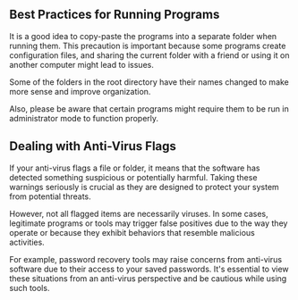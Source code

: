 ## Best Practices for Running Programs

It is a good idea to copy-paste the programs into a separate folder when running them. This precaution is important because some programs create configuration files, and sharing the current folder with a friend or using it on another computer might lead to issues.

Some of the folders in the root directory have their names changed to make more sense and improve organization.

Also, please be aware that certain programs might require them to be run in administrator mode to function properly.

## Dealing with Anti-Virus Flags

If your anti-virus flags a file or folder, it means that the software has detected something suspicious or potentially harmful. Taking these warnings seriously is crucial as they are designed to protect your system from potential threats.

However, not all flagged items are necessarily viruses. In some cases, legitimate programs or tools may trigger false positives due to the way they operate or because they exhibit behaviors that resemble malicious activities.

For example, password recovery tools may raise concerns from anti-virus software due to their access to your saved passwords. It's essential to view these situations from an anti-virus perspective and be cautious while using such tools.
